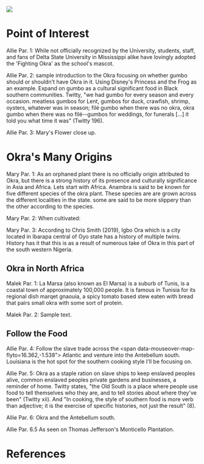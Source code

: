 <a href="https://www.juncture-digital.org"><img src="https://juncture-digital.github.io/juncture/static/images/ve-button.png"></a>

<param ve-config 
       title="Okra: A Kitchen Staple"
       author="Allison Caban, Malek Charchour, and Mary Nriagu"
       banner="https://upload.wikimedia.org/wikipedia/commons/3/32/Okra_%28Abelmoschus_esculentus%29_%283%29.jpg"
       layout="vertical">

<param ve-entity eid="Q185372"> <!-- Abelmoschus Esculentus (Okra) -->
<param ve-entity eid="Q41264"> <!-- Dunkin Chen -->
<param ve-entity eid="Q221092"> <!-- CC by-SA 4.0 Deed -->

<param ve-image 
       title="Abelmoschus Esculentus" 
       url="https://www.archive.org/download/profdrthomsflora03thom/page/n643_w410"
       label="Flora von Deutschland" 
       description="Botanical illustration from Thomé's Natural History"
       license="CC BY-SA 4.0"
       region="-172,94,862,701">

# Point of Interest
Allie Par. 1: While not officially recognized by the University, students, staff, and fans of Delta State University in Mississippi alike have lovingly adopted the 'Fighting Okra' as the school's mascot. 
<param ve-image
	label="Delta University's Mascot: The Fighting Okra"
	description="Mississippi University Mascot"
	license="Restricted, need permission"
	url="https://www.firstpointusa.com/images/uploads/blogs/2021/10/27/1635347775$79425.jpg"
 	region="362,0,963,900">

Allie Par. 2: sample introduction to the Okra focusing on whether gumbo should or shouldn't have Okra in it. Using Disney's Princess and the Frog as an example. Expand on gumbo as a cultural significant food in Black southern communities. Twitty, "we had gumbo for every season and every occasion. meatless gumbos for Lent, gumbos for duck, crawfish, shrimp, oysters, whatever was in season; filé gumbo when there was no okra, okra gumbo when there was no filé--gumbos for weddings, for funerals [...] it told you what time it was" (Twitty 196).
<param ve-image 
       label="Disney's Princess Tiana's Gumbo" 
       description="photo from Whole Heartily" 
       license="Restricted, need permission"
       url="https://wholeheartily.files.wordpress.com/2020/10/tianasgumboss_02.jpg"
       region="1,-156,1246,1121">

Allie Par. 3: Mary's Flower close up.
<param ve-image 
       label="Abelmoschus Esculentus flower" 
       description="photo from Wikimedia" 
       license="public domain"
	region="70,479,1940,1746"
url="https://upload.wikimedia.org/wikipedia/commons/8/85/Okra_or_Lady_Finger_flower_%28%E0%A6%AC%E0%A6%BE%E0%A6%82%E0%A6%B2%E0%A6%BE-_%E0%A6%A2%E0%A7%8D%E0%A6%AF%E0%A6%BE%E0%A6%81%E0%A6%A1%E0%A6%BC%E0%A6%B6%29_%3B_scientific_name-_Abelmoschus_esculentus.jpg">

# Okra's Many Origins
Mary Par. 1: As an orphaned plant there is no officially origin attributed to Okra, but there is a strong history of its presence and culturally significance in Asia and Africa. Lets start with Africa. <span data-mouseover-map-flyto="6.2622, 6.9865, 7"> Anambra</span> is said to be known for five different species of the okra plant. These species are are grown across the different localities in the state. some are said to be more slippery than the other according to the species. 
<param ve-map
	center="6.2622, 6.9865"
	zoom="2"
	Title="Okro in Anambra State, Nigeria"
	show-labels>
<param ve-map-marker
	url="https://upload.wikimedia.org/wikipedia/commons/1/18/Okra_with_meat_and_fish.jpg"
	coords="6.2622, 6.9865"
	size="512, 328"
	circle="true">

Mary Par. 2: When cultivated:
<param ve-image
       label="Mozambican Men and Women Selling Okra and Other Vegetables"
       description="Photo by Elemalema"
       license="public domain"
	url="https://upload.wikimedia.org/wikipedia/commons/thumb/7/79/Mozambican_Men_and_Women_Selling_Okra_and_other_vegetables.jpg/640px-Mozambican_Men_and_Women_Selling_Okra_and_other_vegetables.jpg">
       
Mary Par. 3: According to Chris Smith (2019), <span data-mouseover-map-flyto="7.4333, 3.2833, 7"> Igbo Ora</span> which is a city located in Ibarapa central of Oyo state has a history of multiple twins. History has it that this is as a result of numerous take of Okra in this part of the south western Nigeria.
<param ve-map
	center="7.4333, 3.2833"
	zoom="2"
	Title="Oloronbo, Ibarapa Central, Oyo State, Nigeria,"
	show-labels>
<param ve-map-marker
	url="https://upload.wikimedia.org/wikipedia/commons/4/43/Okra_seafood_stew.jpg"
	coords="7.4333, 3.2833"
	size="512, 328"
	circle="true">

## Okra in North Africa
Malek Par. 1: <span data-mouseover-map-flyto="36.89054761602349, 10.322687034859703"> La Marsa</span> (also known as El Marsa) is a suburb of Tunis, is a coastal town of approximately 100,000 people. It is famous in Tunisia for its regional dish marqet gnaouia, a spicy tomato based stew eaten with bread that pairs small okra with some sort of protein.
<param ve-map
	center="36.89054761602349, 10.322687034859703"
	zoom="5"
	Title="La Marsa Map"
	prefer-geojson>
<param ve-map-layer geojson
	url="https://github.com/charchmalrba7/Hibiscus-Esculentus/blob/bac965c0a20476ef4094dd30c6e570be48a3af24/TestingMap.json"
	show-labels
	stroke-width="0">
<param ve-map-marker
	url="https://upload.wikimedia.org/wikipedia/commons/b/b6/Du_bamia_avec_du_riz_en_f%C3%A9vrier_2022.jpg"
	coords="36.89054761602349, 10.322687034859703"
	size="512, 328" 
	circle="true">

Malek Par. 2: Sample text.
<param ve-image
	label="Abelmoschus moschatus Medik"
       description="29068 Abelmoschus moschatus Medike" 
       license="CCBY" 
       url="https://upload.wikimedia.org/wikipedia/commons/0/0b/Abelmoschus_moschatus_Medik._%28AM_AK28139%29.jpg"
       region="316,269,2412,2171">

## Follow the Food
Allie Par. 4: Follow the slave trade across the <span data-mouseover-map-flyto=16.362,-1.538"> Atlantic</span> and venture into the Antebellum south. <span data-mouseover-map-flyto="30.0364,-90.4134"> Louisiana</span> is the hot spot for the southern cooking style I'll be focusing on.
<param ve-map
	center="30.96, -91.401"
	zoom="5"
	Title="Southern States"
	prefer-geojson>
<param ve-map-layer geojson
	url="https://raw.githubusercontent.com/allisonamber/AbelmoschusEsculentus/main/americansouthoverlay.json"
	show-labels
	stroke-width="0">
<param ve-map-marker
	url="https://upload.wikimedia.org/wikipedia/commons/thumb/9/91/Gumbo_-_7487791838.jpg/640px-Gumbo_-_7487791838.jpg"
	coords="30.96, -91.401"
	size="512, 328"
	circle="true">
<param ve-map-marker
	url="https://upload.wikimedia.org/wikipedia/commons/1/18/Okra_with_meat_and_fish.jpg"
	coords="6.2622, 6.9865"
	size="512, 328"
	circle="true">
<param ve-map-linestring geojson
 	url="https://raw.githubusercontent.com/allisonamber/AbelmoschusEsculentus/main/arrows.json"
  	show-labels
   	stroke-width="4">

Allie Par. 5: Okra as a staple ration on slave ships to keep enslaved peoples alive, common enslaved peoples private gardens and businesses, a reminder of home. Twitty states, "the Old South is a place where people use food to tell themselves who they are, and to tell stories about where they've been" (Twitty xii). And "In cooking, the style of southern food is more verb than adjective; it is the exercise of specific histories, not just the result" (8).
<param ve-image
	label="Michael Twitty: chef and food historian"
 	description="Photo by Jonathan M. Lewis"
  	license="TBD, need permission"
	url="https://afroculinaria.com/wp-content/uploads/2013/03/kitchen_color_email.jpg?w=480"
 	region="8,120,463,417">

Allie Par. 6: Okra and the Antebellum south.
<param ve-map
	center="38.00907,-78.45327"
	zoom="17"
	Title="Thomas Jefferson's Virginian Plantation"
	prefer-geojson>
<param ve-map-marker
	url="https://upload.wikimedia.org/wikipedia/commons/thumb/d/d4/02_Thomas_Jefferson_3x4.jpg/640px-02_Thomas_Jefferson_3x4.jpg"
	coords="38.00907,-78.45327"
	size="512, 328"
	circle="true">

 Allie Par. 6.5 As seen on Thomas Jefferson's Monticello Plantation.
 <param ve-image
	label="Jefferson's Monticello Plantation"
 	description="Entrance to Jefferson's Monticello Plantation; records of okra crops"
  	license="public domain"
   	url="https://upload.wikimedia.org/wikipedia/commons/f/f0/Monticello_Home_of_Thomas_Jefferson_3.jpg"
    	region="0,38,2448,2289">
	
# References

[^1]: [Wikipedia: Girl with a Pearl Earring](https://en.wikipedia.org/wiki/Girl_with_a_Pearl_Earring)

